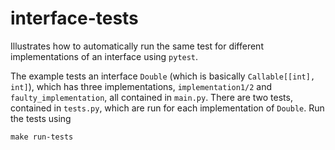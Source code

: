 # interface-tests

Illustrates how to automatically run the same test for different implementations of an interface using `pytest`.

The example tests an interface `Double` (which is basically `Callable[[int], int]`), which has three 
implementations, `implementation1/2` and `faulty_implementation`, all contained in `main.py`. There are two 
tests, contained in `tests.py`, which are run for each implementation of `Double`. Run the tests using
```
make run-tests
```

